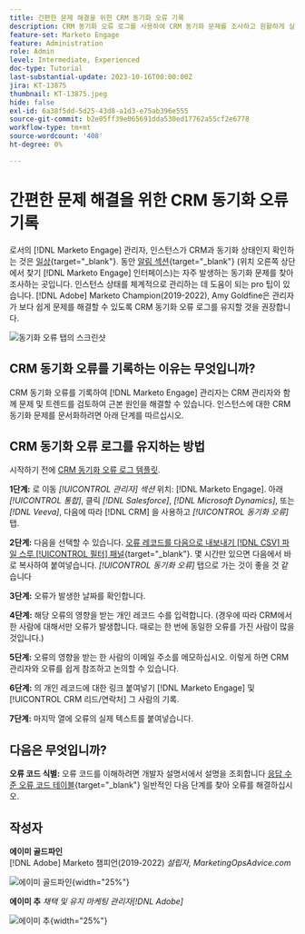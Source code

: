 ```yaml
---
title: 간편한 문제 해결을 위한 CRM 동기화 오류 기록
description: CRM 동기화 오류 로그를 사용하여 CRM 동기화 문제를 조사하고 원활하게 실행하는 방법에 대해 알아봅니다.
feature-set: Marketo Engage
feature: Administration
role: Admin
level: Intermediate, Experienced
doc-type: Tutorial
last-substantial-update: 2023-10-16T00:00:00Z
jira: KT-13875
thumbnail: KT-13875.jpeg
hide: false
exl-id: 6a38f5dd-5d25-43d8-a1d3-e75ab396e555
source-git-commit: b2e05ff39e065691dda530ed17762a55cf2e6778
workflow-type: tm+mt
source-wordcount: '408'
ht-degree: 0%

---
```


# 간편한 문제 해결을 위한 CRM 동기화 오류 기록

로서의 [!DNL Marketo Engage] 관리자, 인스턴스가 CRM과 동기화 상태인지 확인하는 것은 [일상](https://nation.marketo.com/t5/champion-program-blogs/my-marketo-morning-routine-tips-for-driving-marketing-operation/ba-p/247508){target="_blank"}. 동안 [알림 섹션](https://experienceleague.adobe.com/docs/marketo/using/product-docs/core-marketo-concepts/miscellaneous/notification-types.html){target="_blank"} (위치 오른쪽 상단에서 찾기 [!DNL Marketo Engage] 인터페이스)는 자주 발생하는 동기화 문제를 찾아 조사하는 곳입니다. 인스턴스 상태를 체계적으로 관리하는 데 도움이 되는 pro 팁이 있습니다. [!DNL Adobe] Marketo Champion(2019-2022), Amy Goldfine은 관리자가 보다 쉽게 문제를 해결할 수 있도록 CRM 동기화 오류 로그를 유지할 것을 권장합니다.

![동기화 오류 탭의 스크린샷](/help/marketo-tutorial-inherited-instance/_assets/Marketo_Engage_Admin_Salesforce_Sync_Errors_Tab.png)

## CRM 동기화 오류를 기록하는 이유는 무엇입니까?

CRM 동기화 오류를 기록하여 [!DNL Marketo Engage] 관리자는 CRM 관리자와 함께 문제 및 트렌드를 검토하여 근본 원인을 해결할 수 있습니다. 인스턴스에 대한 CRM 동기화 문제를 문서화하려면 아래 단계를 따르십시오.

## CRM 동기화 오류 로그를 유지하는 방법

시작하기 전에 [CRM 동기화 오류 로그 템플릿](/help/marketo-tutorial-inherited-instance/_assets/downloads/Adobe-Marketo-Engage_CRM-Sync-Error-Log-Template.xlsx).

**1단계:** 로 이동 *[!UICONTROL 관리자] 섹션* 위치: [!DNL Marketo Engage]. 아래 *[!UICONTROL 통합]*, 클릭 *[!DNL Salesforce]*, *[!DNL Microsoft Dynamics]*, 또는 *[!DNL Veeva]*, 다음에 따라 [!DNL CRM] 을 사용하고 *[!UICONTROL 동기화 오류]* 탭.

**2단계:** 다음을 선택할 수 있습니다. [오류 레코드를 다음으로 내보내기 [!DNL CSV] 파일 스루 [!UICONTROL 필터] 패널](https://experienceleague.adobe.com/docs/marketo/using/product-docs/crm-sync/salesforce-sync/salesforce-sync-errors.html#filter-sync-errors){target="_blank"}. 몇 시간만 있으면 다음에서 바로 복사하여 붙여넣습니다. *[!UICONTROL 동기화 오류]* 탭으로 가는 것이 좋을 것 같습니다

**3단계:** 오류가 발생한 날짜를 확인합니다.

**4단계:** 해당 오류의 영향을 받는 개인 레코드 수를 입력합니다. (경우에 따라 CRM에서 한 사람에 대해서만 오류가 발생합니다. 때로는 한 번에 동일한 오류를 가진 사람이 많을 것입니다.)

**5단계:** 오류의 영향을 받는 한 사람의 이메일 주소를 메모하십시오. 이렇게 하면 CRM 관리자와 오류를 쉽게 참조하고 논의할 수 있습니다.

**6단계:** 의 개인 레코드에 대한 링크 붙여넣기 [!DNL Marketo Engage] 및 [!UICONTROL CRM 리드/연락처] 그 사람의 기록.

**7단계:** 마지막 열에 오류의 실제 텍스트를 붙여넣습니다.

## 다음은 무엇입니까?

**오류 코드 식별:** 오류 코드를 이해하려면 개발자 설명서에서 설명을 조회합니다 [응답 수준 오류 코드 테이블](https://developers.marketo.com/rest-api/error-codes/#response_level_error_codes){target="_blank"} 일반적인 다음 단계를 찾아 오류를 해결하십시오.

## 작성자

**에이미 골드파인**\
[!DNL Adobe] Marketo 챔피언(2019-2022)
*설립자, MarketingOpsAdvice.com*

![에이미 골드파인](/help/marketo-tutorial-inherited-instance/_assets/authors/Customer_Author_Amy_Goldfine.png){width="25%"}

**에이미 추**
*채택 및 유지 마케팅 관리자[!DNL Adobe]*

![에이미 추](/help/marketo-tutorial-inherited-instance/_assets/authors/Adobe_Author_Amy_Chiu.png){width="25%"}
